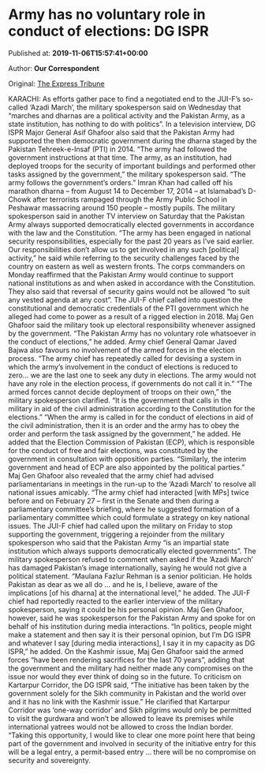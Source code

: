 
# Army has no voluntary role in conduct of elections: DG ISPR

Published at: **2019-11-06T15:57:41+00:00**

Author: **Our Correspondent**

Original: [The Express Tribune](https://tribune.com.pk/story/2094839/1-army-busy-get-involved-political-activities-dg-ispr/)

KARACHI: As efforts gather pace to find a negotiated end to the JUI-F’s so-called ‘Azadi March’, the military spokesperson said on Wednesday that “marches and dharnas are a political activity and the Pakistan Army, as a state institution, has nothing to do with politics”.
In a television interview, DG ISPR Major General Asif Ghafoor also said that the Pakistan Army had supported the then democratic government during the dharna staged by the Pakistan Tehreek-e-Insaf (PTI) in 2014.
“The army had followed the government instructions at that time. The army, as an institution, had deployed troops for the security of important buildings and performed other tasks assigned by the government,” the military spokesperson said. “The army follows the government’s orders.”
Imran Khan had called off his marathon dharna – from August 14 to December 17, 2014 – at Islamabad’s D-Chowk after terrorists rampaged through the Army Public School in Peshawar massacring around 150 people – mostly pupils.
The military spokesperson said in another TV interview on Saturday that the Pakistan Army always supported democratically elected governments in accordance with the law and the Constitution.
“The army has been engaged in national security responsibilities, especially for the past 20 years as I’ve said earlier. Our responsibilities don’t allow us to get involved in any such [political] activity,” he said while referring to the security challenges faced by the country on eastern as well as western fronts.
The corps commanders on Monday reaffirmed that the Pakistan Army would continue to support national institutions as and when asked in accordance with the Constitution. They also said that reversal of security gains would not be allowed “to suit any vested agenda at any cost”.
The JUI-F chief called into question the constitutional and democratic credentials of the PTI government which he alleged had come to power as a result of a rigged election in 2018.
Maj Gen Ghafoor said the military took up electoral responsibility whenever assigned by the government. “The Pakistan Army has no voluntary role whatsoever in the conduct of elections,” he added.
Army chief General Qamar Javed Bajwa also favours no involvement of the armed forces in the election process.
“The army chief has repeatedly called for devising a system in which the army’s involvement in the conduct of elections is reduced to zero… we are the last one to seek any duty in elections. The army would not have any role in the election process, if governments do not call it in.”
“The armed forces cannot decide deployment of troops on their own,” the military spokesperson clarified. “It is the government that calls in the military in aid of the civil administration according to the Constitution for the elections.”
“When the army is called in for the conduct of elections in aid of the civil administration, then it is an order and the army has to obey the order and perform the task assigned by the government,” he added.
He added that the Election Commission of Pakistan (ECP), which is responsible for the conduct of free and fair elections, was constituted by the government in consultation with opposition parties. “Similarly, the interim government and head of ECP are also appointed by the political parties.”
Maj Gen Ghafoor also revealed that the army chief had advised parliamentarians in meetings in the run-up to the ‘Azadi March’ to resolve all national issues amicably.
“The army chief had interacted [with MPs] twice before and on February 27 – first in the Senate and then during a parliamentary committee’s briefing, where he suggested formation of a parliamentary committee which could formulate a strategy on key national issues.
The JUI-F chief had called upon the military on Friday to stop supporting the government, triggering a rejoinder from the military spokesperson who said that the Pakistan Army “is an impartial state institution which always supports democratically elected governments”.
The military spokesperson refused to comment when asked if the ‘Azadi March’ has damaged Pakistan’s image internationally, saying he would not give a political statement.
“Maulana Fazlur Rehman is a senior politician. He holds Pakistan as dear as we all do … and he is, I believe, aware of the implications [of his dharna] at the international level,” he added.
The JUI-F chief had reportedly reacted to the earlier interview of the military spokesperson, saying it could be his personal opinion. Maj Gen Ghafoor, however, said he was spokesperson for the Pakistan Army and spoke for on behalf of his institution during media interactions.
“In politics, people might make a statement and then say it is their personal opinion, but I’m DG ISPR and whatever I say [during media interactions], I say it in my capacity as DG ISPR,” he added.
On the Kashmir issue, Maj Gen Ghafoor said the armed forces “have been rendering sacrifices for the last 70 years”, adding that the government and the military had neither made any compromises on the issue nor would they ever think of doing so in the future.
To criticism on Kartarpur Corridor, the DG ISPR said, “The initiative has been taken by the government solely for the Sikh community in Pakistan and the world over and it has no link with the Kashmir issue.”
He clarified that Kartarpur Corridor was ‘one-way corridor’ and Sikh pilgrims would only be permitted to visit the gurdwara and won’t be allowed to leave its premises while international yatrees would not be allowed to cross the Indian border.
“Taking this opportunity, I would like to clear one more point here that being part of the government and involved in security of the initiative entry for this will be a legal entry, a permit-based entry … there will be no compromise on security and sovereignty.
